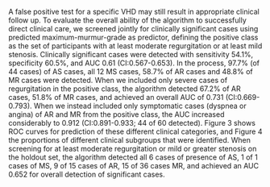 A false positive test for a specific VHD may still result in appropriate clinical follow up. To evaluate the overall ability of the algorithm to successfully direct clinical care, we screened jointly for clinically significant cases using predicted maximum-murmur-grade as predictor, defining the positive class as the set of participants with at least moderate regurgitation or at least mild stenosis. Clinically significant cases were detected with sensitivity 54.1%, specificity 60.5%, and AUC 0.61 (CI:0.567-0.653). In the process, 97.7% (of 44 cases) of AS cases, all 12 MS cases, 58.7% of AR cases and 48.8% of MR cases were detected. When we included only severe cases of regurgitation in the positive class, the algorithm detected 67.2% of AR cases, 51.8% of MR cases, and achieved an overall AUC of 0.731 (CI:0.669-0.793). When we instead included only symptomatic cases (dyspnea or angina) of AR and MR from the positive class, the AUC increased considerably to 0.912 (CI:0.891-0.933; 44 of 60 detected). Figure 3 shows ROC curves for prediction of these different clinical categories, and Figure 4 the proportions of different clinical subgroups that were identified. When screening for at least moderate regurgitation or mild or greater stenosis on the holdout set, the algorithm detected all 6 cases of presence of AS, 1 of 1 cases of MS, 9 of 15 cases of AR, 15 of 36 cases MR, and achieved an AUC 0.652 for overall detection of significant cases.
